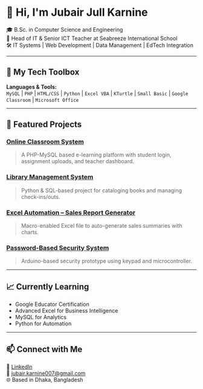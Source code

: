 
# 👋 Hi, I'm Jubair Jull Karnine

🎓 B.Sc. in Computer Science and Engineering  
💼 Head of IT & Senior ICT Teacher at Seabreeze International School  
🛠️ IT Systems | Web Development | Data Management | EdTech Integration

---

## 🔧 My Tech Toolbox

**Languages & Tools:**  
`MySQL` | `PHP` | `HTML/CSS` | `Python` | `Excel VBA` | `KTurtle` | `Small Basic` | `Google Classroom` | `Microsoft Office`

---

## 📂 Featured Projects

### [Online Classroom System](https://github.com/JubairKar9/Online-Classroom-System)
> A PHP-MySQL based e-learning platform with student login, assignment uploads, and teacher dashboard.

### [Library Management System](https://github.com/JubairKar9/Library-Managment-System)
> Python & SQL-based project for cataloging books and managing check-ins/outs.

### [Excel Automation – Sales Report Generator](https://github.com/JubairKar9/Excel-Automation-Reports)
> Macro-enabled Excel file to auto-generate sales summaries with charts.

### [Password-Based Security System](https://github.com/JubairKar9/Password-Based-Security-System)
> Arduino-based security prototype using keypad and microcontroller.

---

## 📈 Currently Learning

- Google Educator Certification
- Advanced Excel for Business Intelligence
- MySQL for Analytics
- Python for Automation

---

## 📫 Connect with Me

🔗 [LinkedIn](https://www.linkedin.com/in/jubair-karnine-0959042)  
📧 jubair.karnine007@gmail.com  
🌐 Based in Dhaka, Bangladesh
